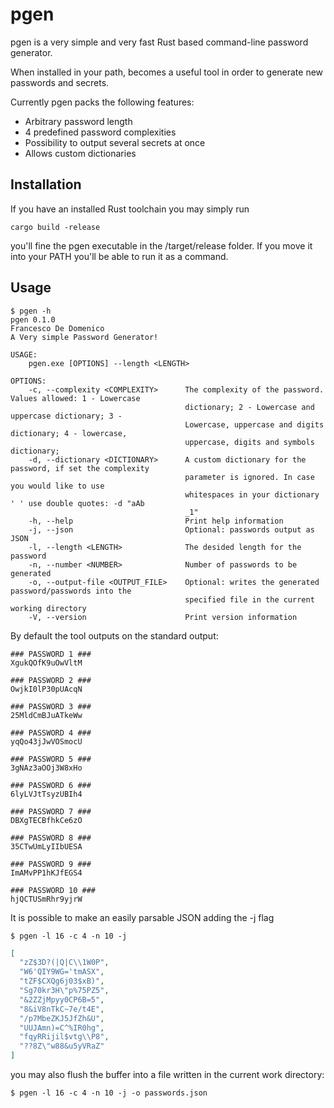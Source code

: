 # pgen
pgen is a very simple and very fast Rust based command-line password generator.

When installed in your path, becomes a useful tool in order to generate new passwords and secrets.

Currently pgen packs the following features:

*   Arbitrary password length
*   4 predefined password complexities
*   Possibility to output several secrets at once
*   Allows custom dictionaries

## Installation

If you have an installed Rust toolchain you may simply run 

```shell
cargo build -release
```

you'll fine the pgen executable in the /target/release folder. If you move it into your PATH you'll be able to run it as a command.

## Usage

```shell
$ pgen -h
pgen 0.1.0
Francesco De Domenico
A Very simple Password Generator!

USAGE:
    pgen.exe [OPTIONS] --length <LENGTH>

OPTIONS:
    -c, --complexity <COMPLEXITY>      The complexity of the password. Values allowed: 1 - Lowercase
                                       dictionary; 2 - Lowercase and uppercase dictionary; 3 -
                                       Lowercase, uppercase and digits dictionary; 4 - lowercase,
                                       uppercase, digits and symbols dictionary;
    -d, --dictionary <DICTIONARY>      A custom dictionary for the password, if set the complexity
                                       parameter is ignored. In case you would like to use
                                       whitespaces in your dictionary ' ' use double quotes: -d "aAb
                                       _1"
    -h, --help                         Print help information
    -j, --json                         Optional: passwords output as JSON
    -l, --length <LENGTH>              The desided length for the password
    -n, --number <NUMBER>              Number of passwords to be generated
    -o, --output-file <OUTPUT_FILE>    Optional: writes the generated password/passwords into the
                                       specified file in the current working directory
    -V, --version                      Print version information
```
By default the tool outputs on the standard output:
```shell
### PASSWORD 1 ###
XgukQOfK9uOwVltM

### PASSWORD 2 ###
OwjkI0lP30pUAcqN

### PASSWORD 3 ###
25MldCmBJuATkeWw

### PASSWORD 4 ###
yqQo43jJwVOSmocU

### PASSWORD 5 ###
3gNAz3aOOj3W8xHo

### PASSWORD 6 ###
6lyLVJtTsyzUBIh4

### PASSWORD 7 ###
DBXgTECBfhkCe6zO

### PASSWORD 8 ###
35CTwUmLyIIbUESA

### PASSWORD 9 ###
ImAMvPP1hKJfEGS4

### PASSWORD 10 ###
hjQCTUSmRhr9yjrW
```
It is possible to make an easily parsable JSON adding the -j flag

```shell
$ pgen -l 16 -c 4 -n 10 -j
```
```json
[
  "zZ$3D?(|Q|C\\1W0P",
  "W6'QIY9WG='tmASX",
  "tZF$CXQg6j03$xB)",
  "Sg70kr3H\"p%75PZ5",
  "&2ZZjMpyy0CP6B=5",
  "8&iV8nTkC~7e/t4E",
  "/p7MbeZKJ5JfZh&U",
  "UUJAmn)=C^%IR0hg",
  "fqyRRijil$vtg\\P8",
  "??8Z\"w88&u5yVRaZ"
]
```
you may also flush the buffer into a file written in the current work directory:
```shell
$ pgen -l 16 -c 4 -n 10 -j -o passwords.json
```

